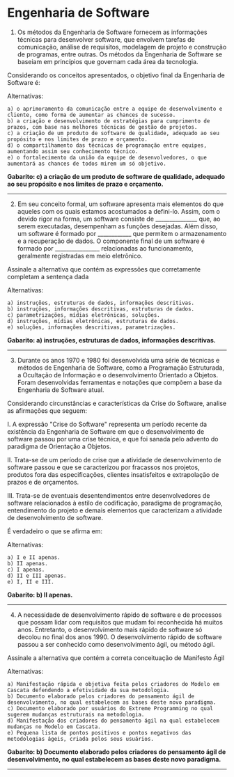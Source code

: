 # Engenharia de Software

1) Os métodos da Engenharia de Software fornecem as informações técnicas para desenvolver software, que envolvem tarefas de comunicação, análise de requisitos, modelagem de projeto e construção de programas, entre outras.  Os métodos da Engenharia de Software se baseiam em princípios que governam cada área da tecnologia.

Considerando os conceitos apresentados, o objetivo final da Engenharia de Software é:

Alternativas:

    a) o aprimoramento da comunicação entre a equipe de desenvolvimento e cliente, como forma de aumentar as chances de sucesso.
    b) a criação e desenvolvimento de estratégias para cumprimento de prazos, com base nas melhores técnicas de gestão de projetos.
    c) a criação de um produto de software de qualidade, adequado ao seu propósito e nos limites de prazo e orçamento.
    d) o compartilhamento das técnicas de programação entre equipes, aumentando assim seu conhecimento técnico.
    e) o fortalecimento da união da equipe de desenvolvedores, o que aumentará as chances de todos mirem um só objetivo.

**Gabarito: c) a criação de um produto de software de qualidade, adequado ao seu propósito e nos limites de prazo e orçamento.**

---

2) Em seu conceito formal, um software apresenta mais elementos do que aqueles com os quais estamos acostumados a defini-lo.  Assim, com o devido rigor na forma, um software consiste de _______________ que, ao serem executadas, desempenham as funções desejadas.  Além disso, um software é formado por ____________ que permitem o armazenamento e a recuperação de dados.  O componente final de um software é formado por ________________ relacionadas ao funcionamento, geralmente registradas em meio eletrônico.

Assinale a alternativa que contém as expressões que corretamente completam a sentença dada

Alternativas:

    a) instruções, estruturas de dados, informações descritivas.
    b) instruções, informações descritivas, estruturas de dados.
    c) parametrizações, mídias eletrônicas, soluções.
    d) instruções, mídias eletrônicas, estruturas de dados.
    e) soluções, informações descritivas, parametrizações.

**Gabarito: a) instruções, estruturas de dados, informações descritivas.**

---

3) Durante os anos 1970 e 1980 foi desenvolvida uma série de técnicas e métodos de Engenharia de Software, como a Programação Estruturada, a Ocultação de Informação e o desenvolvimento Orientado a Objetos.  Foram desenvolvidas ferramentas e notações que compõem a base da Engenharia de Software atual.

Considerando circunstâncias e características da Crise do Software, analise as afirmações que seguem:

I. A expressão "Crise do Software" representa um período recente da existência da Engenharia de Software em que o desenvolvimento de software passou por uma crise técnica, e que foi sanada pelo advento do paradigma de Orientação a Objetos.

II. Trata-se de um período de crise que a atividade de desenvolvimento de software passou e que se caracterizou por fracassos nos projetos, produtos fora das especificações, clientes insatisfeitos e extrapolação de prazos e de orçamentos.

III. Trata-se de eventuais desentendimentos entre desenvolvedores de software relacionados à estilo de codificação, paradigma de programação, entendimento do projeto e demais elementos que caracterizam a atividade de desenvolvimento de software.

É verdadeiro o que se afirma em:

Alternativas:

    a) I e II apenas.
    b) II apenas.
    c) I apenas.
    d) II e III apenas.
    e) I, II e III.

**Gabarito: b) II apenas.**

---

4) A necessidade de desenvolvimento rápido de software e de processos que possam lidar com requisitos que mudam foi reconhecida há muitos anos.  Entretanto, o desenvolvimento mais rápido de software só decolou no final dos anos 1990.  O desenvolvimento rápido de software passou a ser conhecido como desenvolvimento ágil, ou método ágil.

Assinale a alternativa que contém a correta conceituação de Manifesto Ágil

Alternativas:

    a) Manifestação rápida e objetiva feita pelos criadores do Modelo em Cascata defendendo a efetividade da sua metodologia.
    b) Documento elaborado pelos criadores do pensamento ágil de desenvolvimento, no qual estabelecem as bases deste novo paradigma.
    c) Documento elaborado por usuários do Extreme Programming no qual sugerem mudanças estruturais na metodologia.
    d) Manifestação dos criadores do pensamento ágil na qual estabelecem mudanças no Modelo em Cascata.
    e) Pequena lista de pontos positivos e pontos negativos das metodologias ágeis, criada pelos seus usuários.

**Gabarito: b) Documento elaborado pelos criadores do pensamento ágil de desenvolvimento, no qual estabelecem as bases deste novo paradigma.**

---
